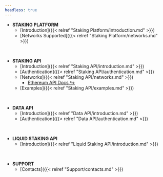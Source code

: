 ```yaml
---
headless: true
---
```


- **STAKING PLATFORM**
  - [Introduction]({{< relref "Staking Platform/introduction.md" >}})
  - [Networks Supported]({{< relref "Staking Platform/networks.md" >}})
<br/>

- **STAKING API**
  - [Introduction]({{< relref "Staking API/introduction.md" >}})
  - [Authentication]({{< relref "Staking API/authentication.md" >}})
  - [Networks]({{< relref "Staking API/networks.md" >}})
    - [Ethereum API Docs ↪](/api/staking-api.html)
  - [Examples]({{< relref "Staking API/examples.md" >}})
<br/>

- **DATA API**
  - [Introduction]({{< relref "Data API/introduction.md" >}})
  - [Authentication]({{< relref "Data API/authentication.md" >}})
<br/>

- **LIQUID STAKING API**
  - [Introduction]({{< relref "Liquid Staking API/introduction.md" >}})
<br/>

- **SUPPORT**
  - [Contacts]({{< relref "Support/contacts.md" >}})